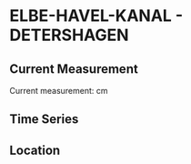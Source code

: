 # ELBE-HAVEL-KANAL - DETERSHAGEN

## Current Measurement

Current measurement: <Value topic="rivers/pegel-online/EHK/DETERSHAGEN/measurementValue"/> cm

## Time Series

<TimeSeries topic="rivers/pegel-online/EHK/DETERSHAGEN/measurementValue" period="week" />

## Location

<WorldMap>
  <Marker lat="52.25137399980987" lon="11.762554814182451" labelTopic="rivers/pegel-online/EHK/DETERSHAGEN" />
</WorldMap>
